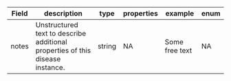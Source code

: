 |Field | description | type | properties | example | enum|
| ---| ---| ---| ---| ---| --- |
| notes | Unstructured text to describe additional properties of this disease instance. | string | NA | Some free text | NA|
